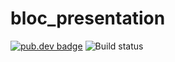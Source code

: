 # bloc_presentation

[![pub.dev badge][pub-badge]][pub-badge-link]
![Build status][build-badge-placeholder]

[pub-badge]: https://img.shields.io/pub/v/bloc_presentation
[pub-badge-link]: https://pub.dev/packages/bloc_presentation

[build-badge-placeholder]: https://img.shields.io/badge/build-todo-informational
